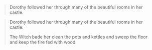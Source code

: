 > Dorothy followed her through many of the beautiful rooms in her castle.


[//]: # (Blockquote with multiple lines:)

> Dorothy followed her through many of the beautiful rooms in her castle.
>
> The Witch bade her clean the pots and kettles and sweep the floor and keep the fire fed with wood.
